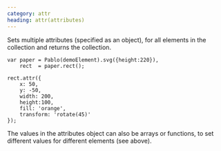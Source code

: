 ```yaml
---
category: attr
heading: attr(attributes)
---
```


Sets multiple attributes (specified as an object), for all elements in the collection and returns the collection.

    var paper = Pablo(demoElement).svg({height:220}),
        rect  = paper.rect();

    rect.attr({
        x: 50,
        y: -50,
        width: 200,
        height:100,
        fill: 'orange',
        transform: 'rotate(45)'
    });

The values in the attributes object can also be arrays or functions, to set different values for different elements (see above).
